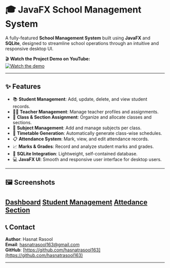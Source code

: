 
# 🎓 JavaFX School Management System

A fully-featured **School Management System** built using **JavaFX** and **SQLite**, designed to streamline school operations through an intuitive and responsive desktop UI.

🎬 **Watch the Project Demo on YouTube:**  
[![Watch the demo](https://img.youtube.com/vi/X_v7FVJyi-U/0.jpg)](https://youtu.be/X_v7FVJyi-U)

---

## ✨ Features

- 📚 **Student Management**: Add, update, delete, and view student records.
- 👨‍🏫 **Teacher Management**: Manage teacher profiles and assignments.
- 🏫 **Class & Section Assignment**: Organize and allocate classes and sections.
- 📝 **Subject Management**: Add and manage subjects per class.
- 📅 **Timetable Generation**: Automatically generate class-wise schedules.
- 📋 **Attendance System**: Mark, view, and edit attendance records.
- 📈 **Marks & Grades**: Record and analyze student marks and grades.
- 💾 **SQLite Integration**: Lightweight, self-contained database.
- 💻 **JavaFX UI**: Smooth and responsive user interface for desktop users.

---

## 🖼️ Screenshots


[Dashboard](screenshots/dashboard.png)
[Student Management](screenshots/student-management.png)
[Attedance Section](screenshots/attendance.png)
---

## 📞 Contact

**Author**: Hasnat Rasool  
**Email**: hasnatrasool163@gmail.com  
**GitHub**: [https://github.com/hasnatrasool163](https://github.com/hasnatrasool163)

---
